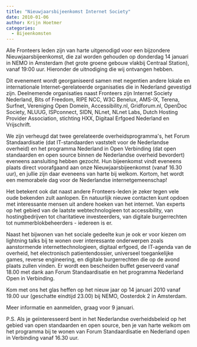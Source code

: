 ```yaml
---
title: "Nieuwjaarsbijeenkomst Internet Society"
date: 2010-01-06
author: Krijn Hoetmer
categories: 
  - Bijeenkomsten
---
```

Alle Fronteers leden zijn van harte uitgenodigd voor een bijzondere Nieuwjaarsbijeenkomst, die zal worden gehouden op donderdag 14 januari in NEMO in Amsterdam (het grote groene gebouw vlakbij Centraal Station), vanaf 19:00 uur. Hieronder de uitnodiging die wij ontvangen hebben.

Dit evenement wordt georganiseerd samen met negentien andere lokale en internationale Internet-gerelateerde organisaties die in Nederland gevestigd zijn. Deelnemende organisaties naast Fronteers zijn Internet Society Nederland, Bits of Freedom, RIPE NCC, W3C Benelux, AMS-IX, Terena, Surfnet, Vereniging Open Domein, Accessibility.nl, Gridforum.nl, OpenDoc Society, NLUUG, ISPconnect, SIDN, NLnet, NLnet Labs, Dutch Hosting Provider Association, stichting HXX, Digitaal Erfgoed Nederland en Vrijschrift.

We zijn verheugd dat twee gerelateerde overheidsprogramma's, het Forum Standaardisatie (dat IT-standaarden vaststelt voor de Nederlandse overheid) en het programma Nederland in Open Verbinding (dat open standaarden en open source binnen de Nederlandse overheid bevordert) eveneens aansluiting hebben gezocht. Hun bijeenkomst vindt eveneens plaats direct voorafgaand aan onze Nieuwjaarsbijeenkomst (vanaf 16.30 uur), en jullie zijn daar eveneens van harte bij welkom. Kortom, het wordt een memorabele dag voor de Nederlandse internetgemeenschap!

Het betekent ook dat naast andere Fronteers-leden je zeker tegen vele oude bekenden zult aanlopen. En natuurlijk nieuwe contacten kunt opdoen met interessante mensen uit andere hoeken van het internet. Van experts op het gebied van de laatste webtechnologieen tot accessibility, van hostingbedrijven tot charitatieve investeerders, van digitale burgerrechten tot nummerblokbeheerders - iedereen is er.

Naast het bijwonen van het sociale gedeelte kun je ook er voor kiezen om lightning talks bij te wonen over interessante onderwerpen zoals aanstormende internettechnologieen, digitaal erfgoed, de IT-agenda van de overheid, het electronisch patientendossier, universeel toegankelijke games, reverse engineering, en digitale burgerrechten die op de avond plaats zullen vinden. Er wordt een bescheiden buffet geserveerd vanaf 18.00 met dank aan Forum Standaardisatie en het programma Nederland Open in Verbinding.

Kom met ons het glas heffen op het nieuw jaar op 14 januari 2010 vanaf 19.00 uur (geschatte eindtijd 23.00) bij NEMO, Oosterdok 2 in Amsterdam.

Meer informatie en aanmelden, graag voor 9 januari.

P.S. Als je geïnteresseerd bent in het Nederlandse overheidsbeleid op het gebied van open standaarden en open source, ben je van harte welkom om het programma bij te wonen van Forum Standaardisatie en Nederland open in Verbinding vanaf 16.30 uur.
